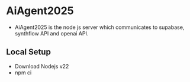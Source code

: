 # AiAgent2025 
- AiAgent2025 is the node js server which communicates to supabase, synthflow API and openai API.

## Local Setup
- Download Nodejs v22
- npm ci 
